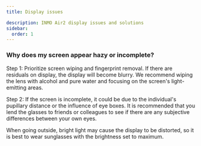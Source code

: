 ```yaml
---
title: Display issues

description: INMO Air2 display issues and solutions
sidebar:
  order: 1
---
```




### Why does my screen appear hazy or incomplete?

Step 1: Prioritize screen wiping and fingerprint removal. If there are residuals on display, the display will become blurry. We recommend wiping the lens with alcohol and pure water and focusing on the screen's light-emitting areas.



Step 2: If the screen is incomplete, it could be due to the individual's pupillary distance or the influence of eye boxes. It is recommended that you lend the glasses to friends or colleagues to see if there are any subjective differences between your own eyes.



When going outside, bright light may cause the display to be distorted, so it is best to wear sunglasses with the brightness set to maximum.
